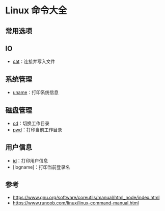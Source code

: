 # Linux 命令大全

## 常用选项

## IO

- [cat](cat.md)：连接并写入文件

## 系统管理

- [uname](uname.md)：打印系统信息

## 磁盘管理

- [cd](cd.md)：切换工作目录
- [pwd](pwd.md)：打印当前工作目录

## 用户信息

- [id](id.md)：打印用户信息
- [logname]：打印当前登录名

## 参考

- https://www.gnu.org/software/coreutils/manual/html_node/index.html
- https://www.runoob.com/linux/linux-command-manual.html